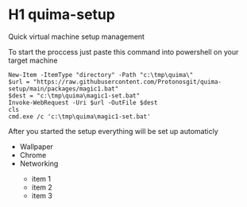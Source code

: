 # H1 quima-setup
 Quick virtual machine setup management
 
 
 To start the proccess just paste this command into powershell on your target machine
 
```Batch
New-Item -ItemType "directory" -Path "c:\tmp\quima\"
$url = "https://raw.githubusercontent.com/Protonosgit/quima-setup/main/packages/magic1.bat"
$dest = "c:\tmp\quima\magic1-set.bat"
Invoke-WebRequest -Uri $url -OutFile $dest
cls
cmd.exe /c 'c:\tmp\quima\magic1-set.bat'
```
After you started the setup everything will be set up automaticly




<ul>
  <li>Wallpaper</li>
  <li>Chrome</li>
  <li>Networking</li>
 <ul>
  <li> item 1 </li>
  <li> item 2 </li>
  <li> item 3 </li>
</ul>
</ul>
